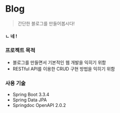 # Blog

> 간단한 블로그를 만들어봅시다!
#### ㄴ 네 !

### 프로젝트 목적
- 블로그를 만들면서 기본적인 웹 개발을 익히기 위함
- RESTful API를 이용한 CRUD 구현 방법을 익히기 위함

### 사용 기술
- Spring Boot 3.3.4
- Spring Data JPA
- Springdoc OpenAPI  2.0.2
